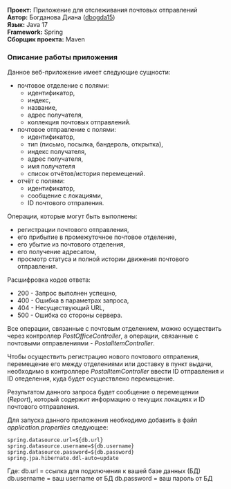 **Проект:** Приложение для отслеживания почтовых отправлений </br> 
**Автор:** Богданова Диана ([dbogda15](https://github.com/dbogda15))<br>
**Язык:** Java 17 </br>
**Framework:** Spring </br>
**Сборщик проекта:** Maven

### Описание работы приложения

 Данное веб-приложение имеет следующие сущности:
* почтовое отделение с полями:
    + идентификатор,
    + индекс, 
    + название, 
    + адрес получателя,
    + коллекция почтовых отправлений.
* почтовое отправление с полями:
    + идентификатор,
    + тип (письмо, посылка, бандероль, открытка),
    + индекс получателя, 
    + адрес получателя, 
    + имя получателя
    + список отчётов/история перемещений.
* отчёт с полями:
    + идентификатор,
    + сообщение с локациями,
    + ID почтового отпраления.

Операции, которые могут быть выполнены:
+ регистрации почтового отправления,
+ его прибытие в промежуточное почтовое отделение,
+ его убытие из почтового отделения,
+ его получение адресатом,
+ просмотр статуса и полной истории движения почтового отправления.

Расшифровка кодов ответа:
+ 200 - Запрос выполнен успешно,
+ 400 - Ошибка в параметрах запроса,
+ 404 - Несуществующий URL,
+ 500 - Ошибка со стороны сервера.

Все операции, связанные с почтовым отделением, можно осуществить через контроллер *PostOfficeController*, а  операции, связанные с почтовыми отправлениями - *PostalItemController*.</br>

Чтобы осуществить регистрацию нового почтового отпраления, перемещение его между отделениями или доставку в пункт выдачи, необходимо в контроллере *PostalItemController* ввести ID отправления и ID отеделения, куда будет осуществлено перемещение.</br> 

Результатом данного запроса будет сообщение о перемещении (*Report*), который содержит информацию о текущих локациях и ID почтового отправления.</br>

Для запуска данного приложения необходимо добавить в файл *application.properties* следующее:

```
spring.datasource.url=${db.url}
spring.datasource.username=${db.username}
spring.datasource.password=${db.password}
spring.jpa.hibernate.ddl-auto=update
```
Где:
db.url = ссылка для подключения к вашей базе данных (БД)
db.username = ваш username от БД
db.password = ваш пароль от БД

